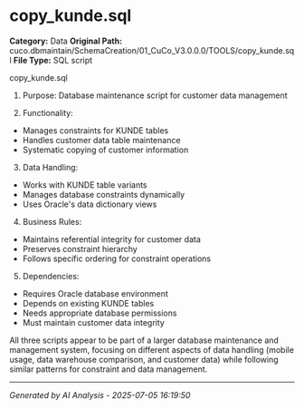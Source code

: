 # copy_kunde.sql

**Category:** Data
**Original Path:** cuco.dbmaintain/SchemaCreation/01_CuCo_V3.0.0.0/TOOLS/copy_kunde.sql
**File Type:** SQL script

copy_kunde.sql
1. Purpose: Database maintenance script for customer data management

2. Functionality:
- Manages constraints for KUNDE tables
- Handles customer data table maintenance
- Systematic copying of customer information

3. Data Handling:
- Works with KUNDE table variants
- Manages database constraints dynamically
- Uses Oracle's data dictionary views

4. Business Rules:
- Maintains referential integrity for customer data
- Preserves constraint hierarchy
- Follows specific ordering for constraint operations

5. Dependencies:
- Requires Oracle database environment
- Depends on existing KUNDE tables
- Needs appropriate database permissions
- Must maintain customer data integrity

All three scripts appear to be part of a larger database maintenance and management system, focusing on different aspects of data handling (mobile usage, data warehouse comparison, and customer data) while following similar patterns for constraint and data management.

---
*Generated by AI Analysis - 2025-07-05 16:19:50*
